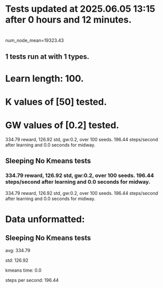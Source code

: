 # Tests updated at 2025.06.05 13:15 after 0 hours and 12 minutes.
# 

num_node_mean=19323.43

## 1 tests run at with 1 types.
# Learn length: 100.
# K values of [50] tested.
# GW values of [0.2] tested.

334.79 reward, 126.92 std, gw:0.2, over 100 seeds.  196.44 steps/second after learning and 0.0 seconds for midway.


## Sleeping No Kmeans tests
### 334.79 reward, 126.92 std, gw:0.2, over 100 seeds.  196.44 steps/second after learning and 0.0 seconds for midway.

334.79 reward, 126.92 std, gw:0.2, over 100 seeds.  196.44 steps/second after learning and 0.0 seconds for midway.


# Data unformatted:



## Sleeping No Kmeans tests
avg:
334.79

std:
126.92

kmeans time:
0.0

steps per second:
196.44
